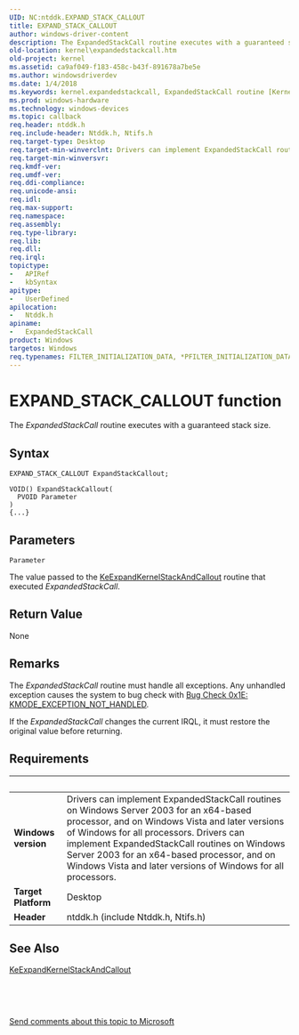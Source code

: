 ```yaml
---
UID: NC:ntddk.EXPAND_STACK_CALLOUT
title: EXPAND_STACK_CALLOUT
author: windows-driver-content
description: The ExpandedStackCall routine executes with a guaranteed stack size.
old-location: kernel\expandedstackcall.htm
old-project: kernel
ms.assetid: ca9af049-f183-458c-b43f-891678a7be5e
ms.author: windowsdriverdev
ms.date: 1/4/2018
ms.keywords: kernel.expandedstackcall, ExpandedStackCall routine [Kernel-Mode Driver Architecture], ExpandedStackCall, EXPAND_STACK_CALLOUT, EXPAND_STACK_CALLOUT, ntddk/ExpandedStackCall, DrvrRtns_2b43fd11-2258-4b8d-adb7-58dcc5d37897.xml
ms.prod: windows-hardware
ms.technology: windows-devices
ms.topic: callback
req.header: ntddk.h
req.include-header: Ntddk.h, Ntifs.h
req.target-type: Desktop
req.target-min-winverclnt: Drivers can implement ExpandedStackCall routines on Windows Server 2003 for an x64-based processor, and on Windows Vista and later versions of Windows for all processors.
req.target-min-winversvr: 
req.kmdf-ver: 
req.umdf-ver: 
req.ddi-compliance: 
req.unicode-ansi: 
req.idl: 
req.max-support: 
req.namespace: 
req.assembly: 
req.type-library: 
req.lib: 
req.dll: 
req.irql: 
topictype:
-	APIRef
-	kbSyntax
apitype:
-	UserDefined
apilocation:
-	Ntddk.h
apiname:
-	ExpandedStackCall
product: Windows
targetos: Windows
req.typenames: FILTER_INITIALIZATION_DATA, *PFILTER_INITIALIZATION_DATA
---
```



# EXPAND_STACK_CALLOUT function
The <i>ExpandedStackCall</i> routine executes with a guaranteed stack size.

## Syntax

```
EXPAND_STACK_CALLOUT ExpandStackCallout;

VOID() ExpandStackCallout(
  PVOID Parameter
)
{...}
```

## Parameters

`Parameter`

The value passed to the <a href="..\ntddk\nf-ntddk-keexpandkernelstackandcallout.md">KeExpandKernelStackAndCallout</a> routine that executed <i>ExpandedStackCall</i>.


## Return Value

None

## Remarks

The <i>ExpandedStackCall</i> routine must handle all exceptions. Any unhandled exception causes the system to bug check with <a href="https://msdn.microsoft.com/library/windows/hardware/ff557408">Bug Check 0x1E: KMODE_EXCEPTION_NOT_HANDLED</a>.

If the <i>ExpandedStackCall</i> changes the current IRQL, it must restore the original value before returning.

## Requirements
| &nbsp; | &nbsp; |
| ---- |:---- |
| **Windows version** | Drivers can implement ExpandedStackCall routines on Windows Server 2003 for an x64-based processor, and on Windows Vista and later versions of Windows for all processors. Drivers can implement ExpandedStackCall routines on Windows Server 2003 for an x64-based processor, and on Windows Vista and later versions of Windows for all processors. |
| **Target Platform** | Desktop |
| **Header** | ntddk.h (include Ntddk.h, Ntifs.h) |

## See Also

<a href="..\ntddk\nf-ntddk-keexpandkernelstackandcallout.md">KeExpandKernelStackAndCallout</a>

 

 

<a href="mailto:wsddocfb@microsoft.com?subject=Documentation%20feedback [kernel\kernel]:%20ExpandedStackCall routine%20 RELEASE:%20(1/4/2018)&amp;body=%0A%0APRIVACY STATEMENT%0A%0AWe use your feedback to improve the documentation. We don't use your email address for any other purpose, and we'll remove your email address from our system after the issue that you're reporting is fixed. While we're working to fix this issue, we might send you an email message to ask for more info. Later, we might also send you an email message to let you know that we've addressed your feedback.%0A%0AFor more info about Microsoft's privacy policy, see http://privacy.microsoft.com/en-us/default.aspx." title="Send comments about this topic to Microsoft">Send comments about this topic to Microsoft</a>